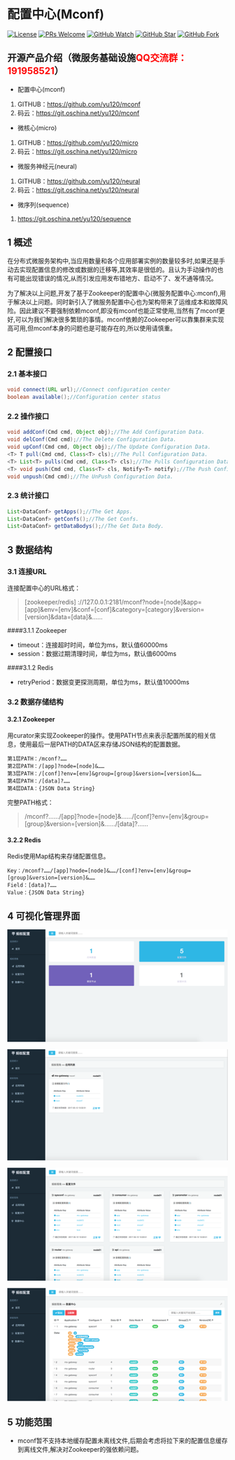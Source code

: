 # 配置中心(Mconf)

[![License](https://img.shields.io/badge/license-MIT-blue.svg)](LICENSE)
[![PRs Welcome](https://img.shields.io/badge/PRs-welcome-brightgreen.svg)](https://github.com/yu120/mconf/pulls)
[![GitHub Watch](https://img.shields.io/github/forks/yu120/mconf.svg?style=social&label=Watch)](https://github.com/yu120/mconf)
[![GitHub Star](https://img.shields.io/github/stars/yu120/mconf.svg?style=social&label=Star)](https://github.com/yu120/mconf)
[![GitHub Fork](https://img.shields.io/github/forks/yu120/mconf.svg?style=social&label=Fork)](https://github.com/yu120/mconf)

## 开源产品介绍（微服务基础设施<font color="red">QQ交流群：191958521</font>）
+ 配置中心(mconf)

1. GITHUB：https://github.com/yu120/mconf
2. 码云：https://git.oschina.net/yu120/mconf

+ 微核心(micro)

1. GITHUB：https://github.com/yu120/micro
2. 码云：https://git.oschina.net/yu120/micro

+ 微服务神经元(neural)

1. GITHUB：https://github.com/yu120/neural
2. 码云：https://git.oschina.net/yu120/neural

+ 微序列(sequence)

1. https://git.oschina.net/yu120/sequence


## 1 概述
在分布式微服务架构中,当应用数量和各个应用部署实例的数量较多时,如果还是手动去实现配置信息的修改或数据的迁移等,其效率是很低的。且认为手动操作的也有可能出现错误的情况,从而引发应用发布错地方、启动不了、发不通等情况。

为了解决以上问题,开发了基于Zookeeper的配置中心(微服务配置中心:mconf),用于解决以上问题。同时新引入了微服务配置中心也为架构带来了运维成本和故障风险。因此建议不要强制依赖mconf,即没有mconf也能正常使用,当然有了mconf更好,可以为我们解决很多繁琐的事情。mconf依赖的Zookeeper可以靠集群来实现高可用,但mconf本身的问题也是可能存在的,所以使用请慎重。

## 2 配置接口
### 2.1 基本接口

```java
void connect(URL url);//Connect configuration center
boolean available();//Configuration center status
```

### 2.2 操作接口

```java
void addConf(Cmd cmd, Object obj);//The Add Configuration Data.
void delConf(Cmd cmd);//The Delete Configuration Data.
void upConf(Cmd cmd, Object obj);//The Update Configuration Data.
<T> T pull(Cmd cmd, Class<T> cls);//The Pull Configuration Data.
<T> List<T> pulls(Cmd cmd, Class<T> cls);//The Pulls Configuration Data.
<T> void push(Cmd cmd, Class<T> cls, Notify<T> notify);//The Push Configuration Data.
void unpush(Cmd cmd);//The UnPush Configuration Data.
```

### 2.3 统计接口

```java
List<DataConf> getApps();//The Get Apps.
List<DataConf> getConfs();//The Get Confs.
List<DataConf> getDataBodys();//The Get Data Body.
```

## 3 数据结构
### 3.1 连接URL

连接配置中心的URL格式：

> [zookeeper/redis] ://127.0.0.1:2181/mconf?node=[node]&app=[app]&env=[env]&conf=[conf]&category=[category]&version=[version]&data=[data]&……

####3.1.1 Zookeeper

+ timeout：连接超时时间，单位为ms，默认值60000ms
+ session：数据过期清理时间，单位为ms，默认值6000ms

####3.1.2 Redis

+ retryPeriod：数据变更探测周期，单位为ms，默认值10000ms

### 3.2 数据存储结构
#### 3.2.1 Zookeeper
用curator来实现Zookeeper的操作。使用PATH节点来表示配置所属的相关信息，使用最后一层PATH的DATA区来存储JSON结构的配置数据。

```
第1层PATH：/mconf?……
第2层PATH：/[app]?node=[node]&……
第3层PATH：/[conf]?env=[env]&group=[group]&version=[version]&……
第4层PATH：/[data]?……
第4层DATA：{JSON Data String}
```

完整PATH格式：

> /mconf?……/[app]?node=[node]&……/[conf]?env=[env]&group=[group]&version=[version]&……/[data]?……

#### 3.2.2 Redis
Redis使用Map结构来存储配置信息。

```
Key：/mconf?……/[app]?node=[node]&……/[conf]?env=[env]&group=[group]&version=[version]&……
Field：[data]?……
Value：{JSON Data String}
```

## 4 可视化管理界面

![docs/home.png](docs/home.png)

![docs/apps.png](docs/apps.png)

![docs/confs.png](docs/confs.png)

![docs/datas.png](docs/datas.png)

## 5 功能范围
+ mconf暂不支持本地缓存配置未离线文件,后期会考虑将拉下来的配置信息缓存到离线文件,解决对Zookeeper的强依赖问题。

